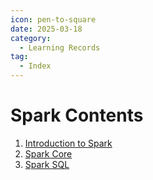 ```yaml
---
icon: pen-to-square
date: 2025-03-18
category:
  - Learning Records
tag:
  - Index
---
```


# Spark Contents

1. [Introduction to Spark](Spark-Intro.md)
2. [Spark Core](Spark-Core.md)
3. [Spark SQL](Spark-Sql.md)